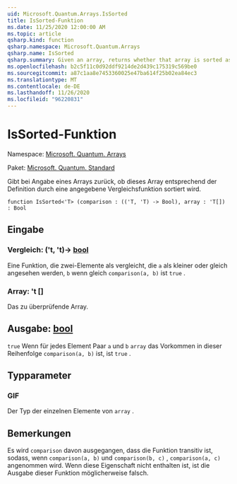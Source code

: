 ```yaml
---
uid: Microsoft.Quantum.Arrays.IsSorted
title: IsSorted-Funktion
ms.date: 11/25/2020 12:00:00 AM
ms.topic: article
qsharp.kind: function
qsharp.namespace: Microsoft.Quantum.Arrays
qsharp.name: IsSorted
qsharp.summary: Given an array, returns whether that array is sorted as defined by a given comparison function.
ms.openlocfilehash: b2c5f11c0d92ddf9214de2d439c175319c569be0
ms.sourcegitcommit: a87c1aa8e7453360025e47ba614f25b02ea84ec3
ms.translationtype: MT
ms.contentlocale: de-DE
ms.lasthandoff: 11/26/2020
ms.locfileid: "96220831"
---
```

# <a name="issorted-function"></a>IsSorted-Funktion

Namespace: [Microsoft. Quantum. Arrays](xref:Microsoft.Quantum.Arrays)

Paket: [Microsoft. Quantum. Standard](https://nuget.org/packages/Microsoft.Quantum.Standard)


Gibt bei Angabe eines Arrays zurück, ob dieses Array entsprechend der Definition durch eine angegebene Vergleichsfunktion sortiert wird.

```qsharp
function IsSorted<'T> (comparison : (('T, 'T) -> Bool), array : 'T[]) : Bool
```


## <a name="input"></a>Eingabe

### <a name="comparison--tt---bool"></a>Vergleich: ('t, 't)-> [bool](xref:microsoft.quantum.lang-ref.bool)

Eine Funktion, die zwei-Elemente als vergleicht, die `a` als kleiner oder gleich angesehen werden, `b` wenn gleich `comparison(a, b)` ist `true` .


### <a name="array--t"></a>Array: 't []

Das zu überprüfende Array.



## <a name="output--bool"></a>Ausgabe: [bool](xref:microsoft.quantum.lang-ref.bool)

`true` Wenn für jedes Element Paar `a` und `b` `array` das Vorkommen in dieser Reihenfolge `comparison(a, b)` ist, ist `true` .

## <a name="type-parameters"></a>Typparameter

### <a name="t"></a>GIF

Der Typ der einzelnen Elemente von `array` .

## <a name="remarks"></a>Bemerkungen

Es wird `comparison` davon ausgegangen, dass die Funktion transitiv ist, sodass, wenn `comparison(a, b)` und `comparison(b, c)` , `comparison(a, c)` angenommen wird. Wenn diese Eigenschaft nicht enthalten ist, ist die Ausgabe dieser Funktion möglicherweise falsch.